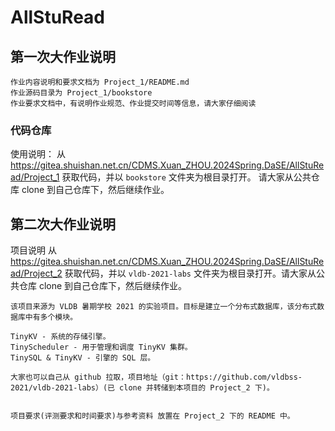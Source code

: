 # AllStuRead


## 第一次大作业说明
    作业内容说明和要求文档为 Project_1/README.md
    作业源码目录为 Project_1/bookstore
    作业要求文档中，有说明作业规范、作业提交时间等信息，请大家仔细阅读


### 代码仓库
使用说明：
    从 https://gitea.shuishan.net.cn/CDMS.Xuan_ZHOU.2024Spring.DaSE/AllStuRead/Project_1 获取代码，并以 `bookstore` 文件夹为根目录打开。
    请大家从公共仓库 clone 到自己仓库下，然后继续作业。



## 第二次大作业说明
项目说明
    从 https://gitea.shuishan.net.cn/CDMS.Xuan_ZHOU.2024Spring.DaSE/AllStuRead/Project_2 获取代码，并以 `vldb-2021-labs` 文件夹为根目录打开。请大家从公共仓库 clone 到自己仓库下，然后继续作业。


    该项目来源为 VLDB 暑期学校 2021 的实验项目。目标是建立一个分布式数据库，该分布式数据库中有多个模块。

    TinyKV - 系统的存储引擎。
    TinyScheduler - 用于管理和调度 TinyKV 集群。
    TinySQL & TinyKV - 引擎的 SQL 层。

    大家也可以自己从 github 拉取，项目地址（git：https://github.com/vldbss-2021/vldb-2021-labs）(已 clone 并转储到本项目的 Project_2 下)。


    项目要求(评测要求和时间要求)与参考资料 放置在 Project_2 下的 README 中。


